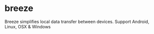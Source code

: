 # breeze
Breeze simplifies local data transfer between devices. Support Android, Linux, OSX &amp; Windows
